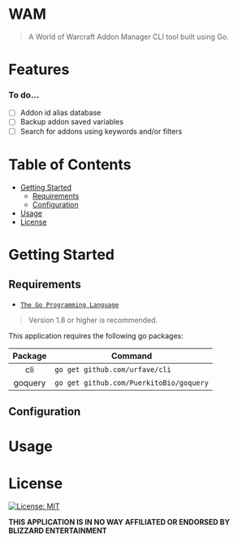 # WAM
> A World of Warcraft Addon Manager CLI tool built using Go.

# Features

### To do...
- [ ] Addon id alias database
- [ ] Backup addon saved variables
- [ ] Search for addons using keywords and/or filters

# Table of Contents

* [Getting Started](#getting-started)
    * [Requirements](#requirements)
    * [Configuration](#configuration)
* [Usage](#usage)
* [License](#license)

# Getting Started

## Requirements
* [`The Go Programming Language`](https://golang.org/)
> Version 1.8 or higher is recommended.

This application requires the following go packages:

Package | Command
:--: | --
cli | `go get github.com/urfave/cli`
goquery | `go get github.com/PuerkitoBio/goquery`

## Configuration

# Usage

# License
[![License: MIT](https://img.shields.io/badge/License-MIT-yellow.svg)](/LICENSE.md)

**THIS APPLICATION IS IN NO WAY AFFILIATED OR ENDORSED BY BLIZZARD ENTERTAINMENT**
